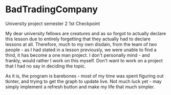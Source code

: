# BadTradingCompany
University project semester 2
1st Checkpoint

My dear university fellows are creatures and as so forgot to actually declare this lesson 
due to entirely forgetting that they actually had to declare lessons at all. Therefore, 
much to my own disdain, from the team of two people - as I had stated in a lesson previously,
we were unable to find a third, it has become a one man project. I don't personally mind - 
and frankly, would rather I work on this myself. Don't want to work on a project that I
had no say in deciding the topic.

As it is, the program is barebones - most of my time was spent figuring out tkinter, and trying
to get the graph to update live. Not much luck yet - may simply implement a refresh button and 
make my life that much simpler. 
